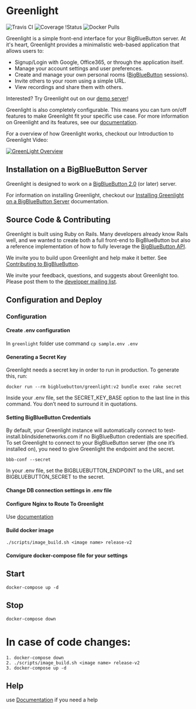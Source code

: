 # Greenlight

![Travis CI](https://travis-ci.org/bigbluebutton/greenlight.svg?branch=master)
![Coverage
!Status](https://coveralls.io/repos/github/bigbluebutton/greenlight/badge.svg?branch=master)
![Docker Pulls](https://img.shields.io/docker/pulls/bigbluebutton/greenlight.svg)

Greenlight is a simple front-end interface for your BigBlueButton server. At it's heart, Greenlight provides a minimalistic web-based application that allows users to:

  * Signup/Login with Google, Office365, or through the application itself.
  * Manage your account settings and user preferences.
  * Create and manage your own personal rooms ([BigBlueButton](https://github.com/bigbluebutton/bigbluebutton) sessions).
  * Invite others to your room using a simple URL.
  * View recordings and share them with others.

Interested? Try Greenlight out on our [demo server](https://demo.bigbluebutton.org/gl)!

Greenlight is also completely configurable. This means you can turn on/off features to make Greenlight fit your specific use case. For more information on Greenlight and its features, see our [documentation](http://docs.bigbluebutton.org/greenlight/gl-install.html).

For a overview of how Greenlight works, checkout our Introduction to Greenlight Video:

[![GreenLight Overview](https://img.youtube.com/vi/Hso8yLzkqj8/0.jpg)](https://youtu.be/Hso8yLzkqj8)

## Installation on a BigBlueButton Server

Greenlight is designed to work on a [BigBlueButton 2.0](https://github.com/bigbluebutton/bigbluebutton) (or later) server.

For information on installing Greenlight, checkout our [Installing Greenlight on a BigBlueButton Server](http://docs.bigbluebutton.org/greenlight/gl-install.html#installing-on-a-bigbluebutton-server) documentation.

## Source Code & Contributing

Greenlight is built using Ruby on Rails. Many developers already know Rails well, and we wanted to create both a full front-end to BigBlueButton but also a reference implementation of how to fully leverage the [BigBlueButton API](http://docs.bigbluebutton.org/dev/api.html).

We invite you to build upon Greenlight and help make it better. See [Contributing to BigBlueButton](http://docs.bigbluebutton.org/support/faq.html#contributing-to-bigbluebutton).

We invite your feedback, questions, and suggests about Greenlight too. Please post them to the [developer mailing list](https://groups.google.com/forum/#!forum/bigbluebutton-dev).

## Configuration and Deploy
### Configuration
#### Create .env configuration
In `greenlight` folder use command `cp sample.env .env`
#### Generating a Secret Key
Greenlight needs a secret key in order to run in production. To generate this, run:

`docker run --rm bigbluebutton/greenlight:v2 bundle exec rake secret`

Inside your .env file, set the SECRET_KEY_BASE option to the last line in this command. You don’t need to surround it in quotations.

#### Setting BigBlueButton Credentials
By default, your Greenlight instance will automatically connect to test-install.blindsidenetworks.com if no BigBlueButton credentials are specified. To set Greenlight to connect to your BigBlueButton server (the one it’s installed on), you need to give Greenlight the endpoint and the secret. 

`bbb-conf --secret`

In your .env file, set the BIGBLUEBUTTON_ENDPOINT to the URL, and set BIGBLUEBUTTON_SECRET to the secret.

#### Change DB connection settings in .env file
#### Configure Nginx to Route To Greenlight
Use [documentation](https://docs.bigbluebutton.org/greenlight/gl-customize.html#4-configure-nginx-to-route-to-greenlight) 
#### Build docker image
`./scripts/image_build.sh <image name> release-v2`
#### Convigure docker-compose file for your settings
## Start
`docker-compose up -d`

## Stop
`docker-compose down`


# In case of code changes:
    1. docker-compose down
    2. ./scripts/image_build.sh <image name> release-v2
    3. docker-compose up -d


## Help
use [Documentation](https://docs.bigbluebutton.org/greenlight/gl-customize.html) if you need a help